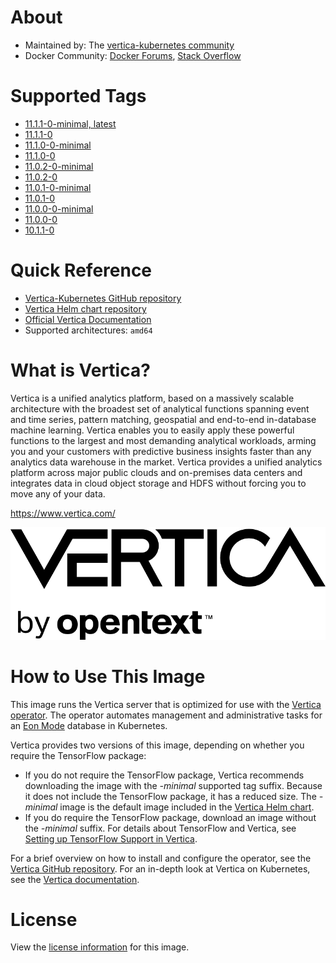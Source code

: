 # About

* Maintained by: The [vertica-kubernetes community](https://github.com/vertica/vertica-kubernetes)
* Docker Community: [Docker Forums](https://forums.docker.com/), [Stack Overflow](https://stackoverflow.com/questions/tagged/docker)

# Supported Tags
* [11.1.1-0-minimal, latest](https://github.com/vertica/vertica-kubernetes/blob/v1.4.0/docker-vertica/Dockerfile)
* [11.1.1-0](https://github.com/vertica/vertica-kubernetes/blob/v1.4.0/docker-vertica/Dockerfile)
* [11.1.0-0-minimal](https://github.com/vertica/vertica-kubernetes/blob/v1.3.0/docker-vertica/Dockerfile)
* [11.1.0-0](https://github.com/vertica/vertica-kubernetes/blob/v1.3.0/docker-vertica/Dockerfile)
* [11.0.2-0-minimal](https://github.com/vertica/vertica-kubernetes/blob/v1.2.0/docker-vertica/Dockerfile)
* [11.0.2-0](https://github.com/vertica/vertica-kubernetes/blob/v1.2.0/docker-vertica/Dockerfile)
* [11.0.1-0-minimal](https://github.com/vertica/vertica-kubernetes/blob/v1.1.0/docker-vertica/Dockerfile)
* [11.0.1-0](https://github.com/vertica/vertica-kubernetes/blob/v1.1.0/docker-vertica/Dockerfile)
* [11.0.0-0-minimal](https://github.com/vertica/vertica-kubernetes/blob/v1.0.0/docker-vertica/Dockerfile)
* [11.0.0-0](https://github.com/vertica/vertica-kubernetes/blob/v1.0.0/docker-vertica/Dockerfile)
* [10.1.1-0](https://github.com/vertica/vertica-kubernetes/blob/v0.1.0/docker-vertica/Dockerfile)

# Quick Reference

* [Vertica-Kubernetes GitHub repository](https://github.com/vertica/vertica-kubernetes)
* [Vertica Helm chart repository](https://github.com/vertica/charts)
* [Official Vertica Documentation](https://www.vertica.com/docs/latest/HTML/Content/Home.htm)
* Supported architectures: `amd64`

# What is Vertica?

Vertica is a unified analytics platform, based on a massively scalable architecture with the broadest set of analytical functions spanning event and time series, pattern matching, geospatial and end-to-end in-database machine learning. Vertica enables you to easily apply these powerful functions to the largest and most demanding analytical workloads, arming you and your customers with predictive business insights faster than any analytics data warehouse in the market. Vertica provides a unified analytics platform across major public clouds and on-premises data centers and integrates data in cloud object storage and HDFS without forcing you to move any of your data.

https://www.vertica.com/

![](https://raw.githubusercontent.com/vertica/vertica-kubernetes/main/vertica-logo.png)

# How to Use This Image

This image runs the Vertica server that is optimized for use with the [Vertica operator](https://github.com/vertica/vertica-kubernetes/tree/main/docker-operator). The operator automates management and administrative tasks for an [Eon Mode](https://www.vertica.com/docs/latest/HTML/Content/Authoring/Eon/Architecture.htm) database in Kubernetes. 

Vertica provides two versions of this image, depending on whether you require the TensorFlow package:
- If you do not require the TensorFlow package, Vertica recommends downloading the image with the *-minimal* supported tag suffix. Because it does not include the TensorFlow package, it has a reduced size. The *-minimal* image is the default image included in the [Vertica Helm chart](https://github.com/vertica/charts).
- If you do require the TensorFlow package, download an image without the *-minimal* suffix. For details about TensorFlow and Vertica, see [Setting up TensorFlow Support in Vertica](https://www.vertica.com/docs/latest/HTML/Content/Authoring/AnalyzingData/MachineLearning/UsingExternalModels/UsingTensorFlow/TensorFlowExample.htm).

For a brief overview on how to install and configure the operator, see the [Vertica GitHub repository](https://github.com/vertica/vertica-kubernetes). For an in-depth look at Vertica on Kubernetes, see the [Vertica documentation](https://www.vertica.com/docs/latest/HTML/Content/Authoring/Containers/ContainerizedVertica.htm).

# License

View the [license information](https://www.vertica.com/end-user-license-agreement-ce-version/) for this image.
